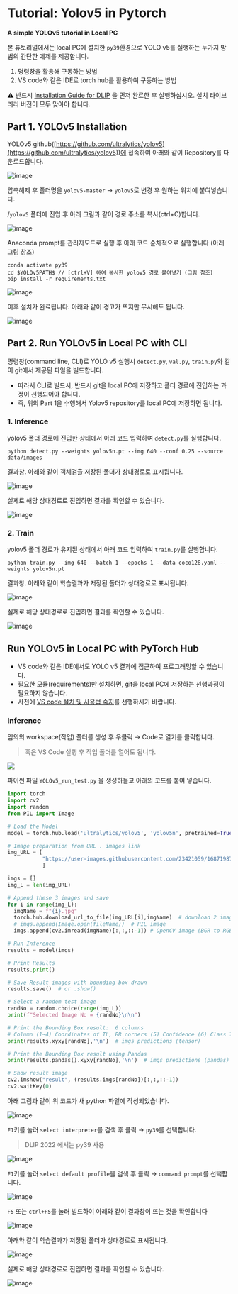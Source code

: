# Tutorial: Yolov5 in Pytorch

**A simple YOLOv5 tutorial in Local PC**&#x20;

본 튜토리얼에서는 local PC에 설치한 `py39`환경으로 YOLO v5를 실행하는 두가지 방법의 간단한 예제를 제공합니다.

1. 명령창을 활용해 구동하는 방법
2. VS code와 같은 IDE로 torch hub를 활용하여 구동하는 방법



:warning: 반드시 [Installation Guide for DLIP](https://ykkim.gitbook.io/dlip/installation-guide/installation-guide-for-deep-learning) 을 먼저 완료한 후 실행하십시오.  설치 라이브러리 버전이 모두 맞아야 합니다.

## Part 1. YOLOv5 Installation

YOLOv5 github([https://github.com/ultralytics/yolov5](https://github.com/ultralytics/yolov5))에 접속하여 아래와 같이 Repository를 다운로드합니다.

![image](https://user-images.githubusercontent.com/23421059/169227977-bf94857e-3e87-4cc5-9d1d-daf73836a3dd.png)

압축해제 후 폴더명을 `yolov5-master` → `yolov5`로 변경 후  원하는 위치에  붙여넣습니다.

/`yolov5` 폴더에 진입 후 아래 그림과 같이 경로 주소를 복사(ctrl+C)합니다.

![image](https://user-images.githubusercontent.com/23421059/169229474-723ba3ae-2c70-4bcf-8d4d-760543c79fb1.png)

Anaconda prompt를 관리자모드로 실행 후 아래 코드 순차적으로 실행합니다 (아래 그림 참조)

```
conda activate py39
cd $YOLOv5PATH$ // [ctrl+V] 하여 복사한 yolov5 경로 붙여넣기 (그림 참조)
pip install -r requirements.txt
```

![image](https://user-images.githubusercontent.com/23421059/169230206-55eacf01-0b72-42a2-b8c2-2b046572d5bb.png)

이후 설치가 완료됩니다. 아래와 같이 경고가 뜨지만 무시해도 됩니다.&#x20;

![image](https://user-images.githubusercontent.com/23421059/169255844-7db4db53-9129-41be-a4f3-8f395b369c83.png)

## Part 2. Run YOLOv5 in Local PC with CLI

명령창(command line, CLI)로 YOLO v5 실행시 `detect.py`, `val.py`, `train.py`와 같이 git에서 제공된 파일을 빌드합니다.

* 따라서 CLI로 빌드시, 반드시 git을 local PC에 저장하고 폴더 경로에 진입하는 과정이 선행되어야 합니다.
* 즉, 위의 Part 1을 수행해서 Yolov5 repository를  local PC에 저장하면 됩니다.

### 1. Inference

yolov5 폴더 경로에 진입한 상태에서 아래 코드 입력하여 `detect.py`를 실행합니다.

```
python detect.py --weights yolov5n.pt --img 640 --conf 0.25 --source data/images
```

결과창. 아래와 같이 객체검출 저장된 폴더가 상대경로로 표시됩니다.

![image](https://user-images.githubusercontent.com/23421059/169257427-4450a074-18d0-48a7-aec7-ffda79cda7c2.png)

실제로 해당 상대경로로 진입하면 결과를 확인할 수 있습니다.

![image](https://user-images.githubusercontent.com/23421059/169253425-211189e7-c537-490c-8454-699bc5617ad5.png)

### 2. Train

yolov5 폴더 경로가 유지된 상태에서 아래 코드 입력하여 `train.py`를 실행합니다.

```
python train.py --img 640 --batch 1 --epochs 1 --data coco128.yaml --weights yolov5n.pt
```

결과창. 아래와 같이 학습결과가 저장된 폴더가 상대경로로 표시됩니다.

![image](https://user-images.githubusercontent.com/23421059/169253960-30e810ec-7c90-4602-94fc-b4df96ae7c80.png)

실제로 해당 상대경로로 진입하면 결과를 확인할 수 있습니다.

![image](https://user-images.githubusercontent.com/23421059/169254257-3636431b-3cc1-4b39-bfcf-78d282256f4d.png)

## Run YOLOv5 in Local PC with PyTorch Hub

* VS code와 같은 IDE에서도 YOLO v5 결과에 접근하여 프로그래밍할 수 있습니다.
* 필요한 모듈(requirements)만 설치하면, git을 local PC에 저장하는 선행과정이 필요하지 않습니다.
* 사전에 [VS code 설치 및 사용법 숙지](https://ykkim.gitbook.io/dlip/installation-guide/ide/vscode/python-vscode)를 선행하시기 바랍니다.

### Inference

임의의 workspace(작업) 폴더를 생성 후 우클릭 → Code로 열기를 클릭합니다.

> 혹은 VS Code 실행 후 작업 폴더를 열어도 됩니다.

![](https://user-images.githubusercontent.com/23421059/169258661-a30f94a3-96b9-4890-9a9d-7c4eb5aea4f8.png)

&#x20;파이썬 파일 `YOLOv5_run_test.py` 을 생성하들고 아래의 코드를 붙여 넣습니다.

```python
import torch
import cv2
import random
from PIL import Image

# Load the Model
model = torch.hub.load('ultralytics/yolov5', 'yolov5n', pretrained=True)

# Image preparation from URL . images link
img_URL = [           
           "https://user-images.githubusercontent.com/23421059/168719874-be48ef28-954c-4a4c-a048-1e11699e0b56.png",
           ]

imgs = []
img_L = len(img_URL)

# Append these 3 images and save 
for i in range(img_L):
  imgName = f"{i}.jpg"
  torch.hub.download_url_to_file(img_URL[i],imgName)  # download 2 images
  # imgs.append(Image.open(fileName))  # PIL image
  imgs.append(cv2.imread(imgName)[:,:,::-1]) # OpenCV image (BGR to RGB)

# Run Inference
results = model(imgs)

# Print Results
results.print()

# Save Result images with bounding box drawn
results.save()  # or .show()

# Select a random test image
randNo = random.choice(range(img_L))
print(f"Selected Image No = {randNo}\n\n")

# Print the Bounding Box result:  6 columns
# Column (1~4) Coordinates of TL, BR corners (5) Confidence (6) Class ID
print(results.xyxy[randNo],'\n')  # imgs predictions (tensor)

# Print the Bounding Box result using Pandas
print(results.pandas().xyxy[randNo],'\n')  # imgs predictions (pandas)

# Show result image
cv2.imshow("result", (results.imgs[randNo])[:,:,::-1])
cv2.waitKey(0)
```

아래 그림과 같이 위 코드가 새 python 파일에 작성되었습니다.

![image](https://user-images.githubusercontent.com/23421059/169262592-30479afb-298c-472a-ade6-8483939c3bbb.png)

`F1`키를 눌러 `select interpreter`를 검색 후 클릭 → `py39`를 선택합니다.

> DLIP 2022 에서는   py39 사용&#x20;

![image](https://user-images.githubusercontent.com/23421059/169260982-d5dc20a9-9cc4-4b63-8fd1-db3841323358.png)

`F1`키를 눌러 `select default profile`을 검색 후 클릭 → `command prompt`를 선택합니다.

![image](https://user-images.githubusercontent.com/23421059/169261544-f5b2d98a-5e0f-49f0-9e19-2e5a75c705ba.png)

`F5` 또는 `ctrl+F5`를 눌러 빌드하여 아래와 같이 결과창이 뜨는 것을 확인합니다

![image](https://user-images.githubusercontent.com/23421059/169261821-7f6dc614-1dd3-44ff-946a-55729107e348.png)

아래와 같이 학습결과가 저장된 폴더가 상대경로로 표시됩니다.

![image](https://user-images.githubusercontent.com/23421059/169266835-1b4d1ce7-f70a-4d87-b968-215b51cc21ee.png)

실제로 해당 상대경로로 진입하면 결과를 확인할 수 있습니다.

![image](https://user-images.githubusercontent.com/23421059/169267297-9ea714d3-a6eb-4304-a634-103df5d76fde.png)
